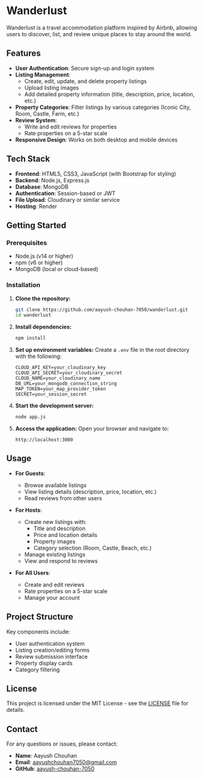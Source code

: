 # Wanderlust

Wanderlust is a travel accommodation platform inspired by Airbnb, allowing users to discover, list, and review unique places to stay around the world.

## Features

- **User Authentication**: Secure sign-up and login system
- **Listing Management**:
  - Create, edit, update, and delete property listings
  - Upload listing images
  - Add detailed property information (title, description, price, location, etc.)
- **Property Categories**: Filter listings by various categories (Iconic City, Room, Castle, Farm, etc.)
- **Review System**:
  - Write and edit reviews for properties
  - Rate properties on a 5-star scale
- **Responsive Design**: Works on both desktop and mobile devices

## Tech Stack

- **Frontend**: HTML5, CSS3, JavaScript (with Bootstrap for styling)
- **Backend**: Node.js, Express.js
- **Database**: MongoDB
- **Authentication**: Session-based or JWT 
- **File Upload**: Cloudinary or similar service 
- **Hosting**: Render

## Getting Started

### Prerequisites

- Node.js (v14 or higher)
- npm (v6 or higher)
- MongoDB (local or cloud-based)

### Installation

1. **Clone the repository:**
    ```bash
    git clone https://github.com/aayush-chouhan-7050/wanderlust.git
    cd wanderlust
    ```

2. **Install dependencies:**
    ```bash
    npm install
    ```

3. **Set up environment variables:**
    Create a `.env` file in the root directory with the following:
    ```env
    CLOUD_API_KEY=your_cloudinary_key
    CLOUD_API_SECRET=your_cloudinary_secret
    CLOUD_NAME=your_cloudinary_name
    DB_URL=your_mongodb_connection_string
    MAP_TOKEN=your_map_provider_token
    SECRET=your_session_secret
    ```

4. **Start the development server:**
    ```bash
    node app.js
    ```

5. **Access the application:**
    Open your browser and navigate to:
    ```
    http://localhost:3000
    ```

## Usage

- **For Guests**:
  - Browse available listings
  - View listing details (description, price, location, etc.)
  - Read reviews from other users

- **For Hosts**:
  - Create new listings with:
    - Title and description
    - Price and location details
    - Property images
    - Category selection (Room, Castle, Beach, etc.)
  - Manage existing listings
  - View and respond to reviews

- **For All Users**:
  - Create and edit reviews
  - Rate properties on a 5-star scale
  - Manage your account

## Project Structure

Key components include:
- User authentication system
- Listing creation/editing forms
- Review submission interface
- Property display cards
- Category filtering

## License

This project is licensed under the MIT License - see the [LICENSE](LICENSE) file for details.

## Contact

For any questions or issues, please contact:

- **Name**: Aayush Chouhan
- **Email**: [aayushchouhan7050@gmail.com](mailto:aayushchouhan7050@gmail.com)
- **GitHub**: [aayush-chouhan-7050](https://github.com/aayush-chouhan-7050)

